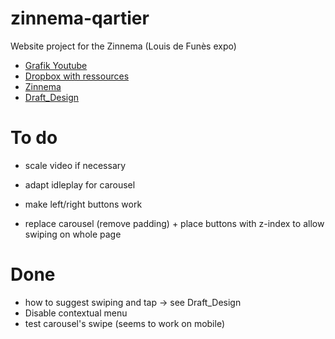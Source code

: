 # zinnema-qartier
Website project for the Zinnema (Louis de Funès expo)
- [Grafik Youtube](https://www.youtube.com/channel/UCX-a8jaM5AYAMEwqt-H13SA/videos)
- [Dropbox with ressources](https://www.dropbox.com/sh/pwxej3un8mcr3hv/AABtRbf8LthtivZmgoEgAuooa?dl=0)
- [Zinnema](https://www.zinnema.be/fr)
- [Draft_Design](https://cdn.discordapp.com/attachments/701783640303992885/897946393304514590/main.png)

# To do
- scale video if necessary
- adapt idleplay for carousel

- make left/right buttons work
- replace carousel (remove padding) + place buttons with z-index to allow swiping on whole page

# Done
- how to suggest swiping and tap -> see Draft_Design
- Disable contextual menu
- test carousel's swipe (seems to work on mobile)
